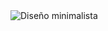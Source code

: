 <img src="https://mir-s3-cdn-cf.behance.net/project_modules/fs/03579b129988995.6176e2aa1062e.gif" alt="Diseño minimalista">

